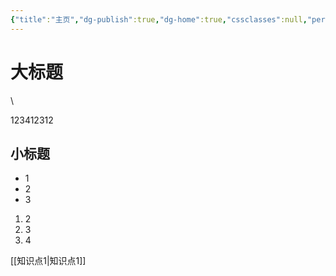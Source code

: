 ```yaml
---
{"title":"主页","dg-publish":true,"dg-home":true,"cssclasses":null,"permalink":"////","tags":["gardenEntry"],"dgPassFrontmatter":true,"noteIcon":""}
---
```


# 大标题

\



123412312

## 小标题
- 1
- 2
- 3

1. 2
2. 3
3. 4

[[知识点1\|知识点1]]
